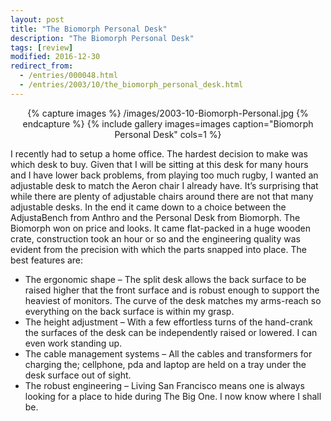 ```yaml
---
layout: post
title: "The Biomorph Personal Desk"
description: "The Biomorph Personal Desk"
tags: [review]
modified: 2016-12-30
redirect_from: 
  - /entries/000048.html
  - /entries/2003/10/the_biomorph_personal_desk.html
---
```

<div align="center">
{% capture images %}
    /images/2003-10-Biomorph-Personal.jpg
{% endcapture %}
{% include gallery images=images caption="Biomorph Personal Desk" cols=1 %}
</div>

I recently had to setup a home office. The hardest decision to make was which desk to buy. Given that I will be sitting at this desk for many hours and I have lower back problems, from playing too much rugby, I wanted an adjustable desk to match the Aeron chair I already have. It’s surprising that while there are plenty of adjustable chairs around there are not that many adjustable desks. In the end it came down to a choice between the AdjustaBench from Anthro and the Personal Desk from Biomorph. The Biomorph won on price and looks. It came flat-packed in a huge wooden crate, construction took an hour or so and the engineering quality was evident from the precision with which the parts snapped into place. The best features are:

- The ergonomic shape – The split desk allows the back surface to be raised higher that the front surface and is robust enough to support the heaviest of monitors. The curve of the desk matches my arms-reach so everything on the back surface is within my grasp.
- The height adjustment – With a few effortless turns of the hand-crank the surfaces of the desk can be independently raised or lowered. I can even work standing up.
- The cable management systems – All the cables and transformers for charging the; cellphone, pda and laptop are held on a tray under the desk surface out of sight.
- The robust engineering – Living San Francisco means one is always looking for a place to hide during The Big One. I now know where I shall be.